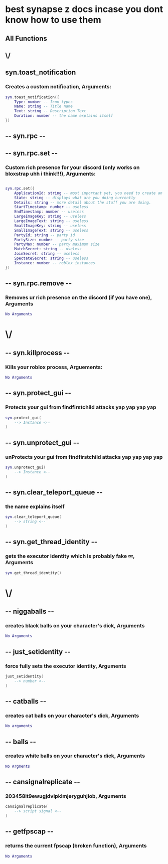 # best synapse z docs incase you dont know how to use them

## All Functions
##      \\/

## syn.toast_notification
### Creates a custom notification, Arguments:
```lua
syn.toast_notification({
    Type: number -- Icon types
    Name: string -- Title name
    Text: string -- Description Text
    Duration: number -- the name explains itself
})
```

## -- syn.rpc --

## -- syn.rpc.set --
### Custom rich presence for your discord (only works on bloxstrap uhh i think!!!), Arguments:

```lua

syn.rpc.set({
    ApplicationId: string -- most important yet, you need to create an application on discord.dev then get the app id
    State: string -- displays what are you doing currently
    Details: string -- more detail about the stuff you are doing.
    StartTimestamp: number -- useless
    EndTimestamp: number -- useless
    LargeImageKey: string -- useless
    LargeImageText: string -- useless
    SmallImageKey: string -- useless
    SmallImageText: string -- useless
    PartyId; string -- party id
    PartySize: number -- party size
    PartyMax: number -- party maximum size
    MatchSecret: string -- useless
    JoinSecret: string -- useless
    SpectateSecret: string -- useless
    Instance: number -- roblox instances
})

```

## -- syn.rpc.remove --
### Removes ur rich presence on the discord (if you have one), Arguments
```lua
No Arguments
```
# \\/

## -- syn.killprocess --

### Kills your roblox process, Arguements:
```lua
No Arguments
```

## -- syn.protect_gui --
### Protects your gui from findfirstchild attacks yap yap yap yap
```lua
syn.protect_gui(
    --> Instance <--
)
```

## -- syn.unprotect_gui --
### unProtects your gui from findfirstchild attacks yap yap yap yap
```lua
syn.unprotect_gui(
    --> Instance <--
)
```

## -- syn.clear_teleport_queue --
### the name explains itself
```lua
syn.clear_teleport_queue(
    --> string <--
)
```

## -- syn.get_thread_identity --
### gets the executor identity which is probably fake 💤, Arguments
```lua
syn.get_thread_identity()
```

# \\/

## -- niggaballs --
### creates black balls on your character's dick, Arguments
```lua
No Arguments
```

## -- just_setidentity --
### force fully sets the executor identity, Arguments
```lua
just_setidentity(
    --> number <--
)
```

## -- catballs --
### creates cat balls on your character's dick, Arguments
```lua
No arguments
```

## -- balls --
### creates white balls on your character's dick, Arguments
```lua
No Argments
```

## -- cansignalreplicate --
### 203458it9ewugjdvipklmjeryguhjiob, Arguments
```lua
cansignalreplicate(
    --> script signal <--
)
```

## -- getfpscap --
### returns the current fpscap (broken function), Arguments
```lua
No Arguments
```


